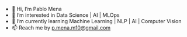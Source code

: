- 👋 Hi, I’m Pablo Mena
- 👀 I’m interested in Data Science | AI | MLOps
- 🌱 I’m currently learning Machine Learning | NLP | AI | Computer Vision
- 📫 Reach me by p.mena.m10@gmail.com
